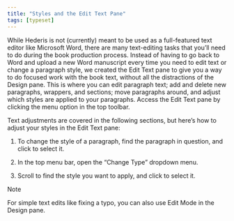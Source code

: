 ```yaml
---
title: "Styles and the Edit Text Pane"
tags: [typeset]
---
```

 
<html><body><section data-type="chapter" class="hsecchapter" data-hederis-type="hsecchapter" id="edit-text-mode" data-pi-attrs="id: edit-text-mode; data-tags: typeset;" role="doc-chapter" data-tags="typeset" data-author-name=" " data-book-title=" " title="Styles and the Edit Text Pane"><p class="hblkp" data-hederis-type="hblkp" id="pdh2gtQBt">While Hederis is not (currently) meant to be used as a full-featured text editor like Microsoft Word, there are many text-editing tasks that you&#8217;ll need to do during the book production process. Instead of having to go back to Word and upload a new Word manuscript every time you need to edit text or change a paragraph style, we created the Edit Text pane to give you a way to do focused work with the book text, without all the distractions of the Design pane. This is where you can edit paragraph text; add and delete new paragraphs, wrappers, and sections; move paragraphs around, and adjust which styles are applied to your paragraphs. Access the Edit Text pane by clicking the menu option in the top toolbar.</p><p class="hblkp" data-hederis-type="hblkp" id="pTjoUmq6X">Text adjustments are covered in the following sections, but here&#8217;s how to adjust your styles in the Edit Text pane:</p><ol class="hwprnumlist" data-hederis-type="hwprnumlist" id="pWcacgixl"><li class="hblkoli" data-hederis-type="hblkoli" id="liOcK5U8Bd"><p class="hblkoli" data-hederis-type="hblklip" id="pNrPXYwVL">To change the style of a paragraph, find the paragraph in question, and click to select it.</p></li><li class="hblkoli" data-hederis-type="hblkoli" id="limFivGQ16"><p class="hblkoli" data-hederis-type="hblklip" id="pVyGO6avP">In the top menu bar, open the &#8220;Change Type&#8221; dropdown menu.</p></li><li class="hblkoli" data-hederis-type="hblkoli" id="liXo8gWjNx"><p class="hblkoli" data-hederis-type="hblklip" id="po2zZCd1U">Scroll to find the style you want to apply, and click to select it.</p></li></ol><aside class="hwprbox box" data-hederis-type="hwprbox" id="pTcDGy4jh" data-type="sidebar"><p class="hblktype" data-hederis-type="hblktype" id="pOKdWih09">Note</p><p class="hblkp" data-hederis-type="hblkp" id="pejbrL9Ab">For simple text edits like fixing a typo, you can also use Edit Mode in the Design pane.</p></aside></section></body></html>
